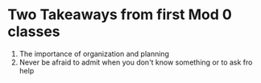 # Two Takeaways from first Mod 0 classes
1. The importance of organization and planning
2. Never be afraid to admit when you don't know something or to ask fro help
